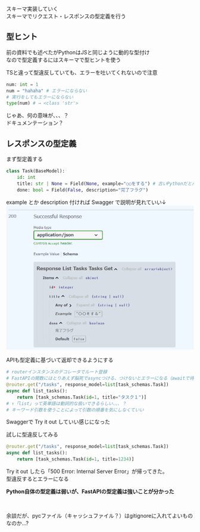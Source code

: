 スキーマ実装していく  
スキーマでリクエスト・レスポンスの型定義を行う

## 型ヒント
前の資料でも述べたがPythonはJSと同じように動的な型付け  
なので型定義するにはスキーマで型ヒントを使う

TSと違って型違反していても、エラーを吐いてくれないので注意
```py
num: int = 1
num = "hahaha" # エラーにならない
# 実行をしてもエラーにならない
type(num) # → <class 'str'>
```
じゃあ、何の意味が、、、？  
ドキュメンテーション？

## レスポンスの型定義
まず型定義する
```py
class Task(BaseModel):
    id: int
    title: str | None = Field(None, example="○○をする") # 古いPythonだとパイプが使えないので、Optional[str]と書くらしい
    done: bool = Field(False, description="完了フラグ")
```
example とか description 付ければ Swagger で説明が見れていい↓
![alt text](画像置き場/image_2.png)

APIも型定義に基づいて返却できるようにする
```py
# routerインスタンスのデコレータでルート登録
# FastAPIの関数にはとりあえず脳死でasyncつける、つけないとエラーになる（awaitで待とうとするため）
@router.get("/tasks", response_model=list[task_schemas.Task])
async def list_tasks():
    return [task_schemas.Task(id=1, title="タスク１")]
# ↑「list」って英単語は動詞的な扱いできるらしい、、、？
# キーワード引数を使うことによって引数の順番を気にしなくていい
```
Swaggerで Try it out していい感じになった  

試しに型違反してみる
```py
@router.get("/tasks", response_model=list[task_schemas.Task])
async def list_tasks():
    return [task_schemas.Task(id=1, title=1234)]
```
Try it out したら「500 Error: Internal Server Error」が帰ってきた。  
型違反するとエラーになる

**Python自体の型定義は弱いが、FastAPIの型定義は強いことが分かった**

<br>

余談だが、pycファイル（キャッシュファイル？）はgitignoreに入れてよいものなのか...?